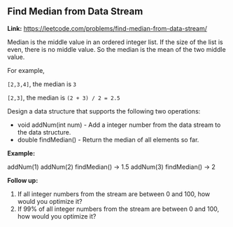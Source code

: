 ﻿## Find Median from Data Stream

**Link:** https://leetcode.com/problems/find-median-from-data-stream/

Median is the middle value in an ordered integer list. If the size of the list is even, there is no middle value. So the median is the mean of the two middle value.

For example,

`[2,3,4]`, the median is `3`

`[2,3]`, the median is `(2 + 3) / 2 = 2.5`

Design a data structure that supports the following two operations:

*   void addNum(int num) - Add a integer number from the data stream to the data structure.
*   double findMedian() - Return the median of all elements so far.

**Example:**

addNum(1)
addNum(2)
findMedian() -> 1.5
addNum(3) 
findMedian() -> 2

**Follow up:**

1.  If all integer numbers from the stream are between 0 and 100, how would you optimize it?
2.  If 99% of all integer numbers from the stream are between 0 and 100, how would you optimize it?